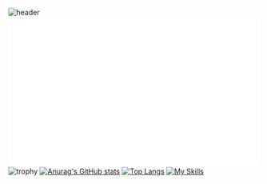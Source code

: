 ![header](https://capsule-render.vercel.app/api?type=waving&text=Hello&color=auto)
![metrics](https://raw.githubusercontent.com/wavgado/wavgado/main/github-metrics.svg)
![trophy](https://github-profile-trophy.vercel.app/?username=wavgado&theme=darkhub)
[![Anurag's GitHub stats](https://github-readme-stats.vercel.app/api?username=wavgado&theme=dark&count_private=true)](https://github.com/anuraghazra/github-readme-stats)
[![Top Langs](https://github-readme-stats.vercel.app/api/top-langs/?username=wavgado&theme=dark&count_private=true)](https://github.com/anuraghazra/github-readme-stats)
[![My Skills](https://skillicons.dev/icons?i=js,html,css,python,markdown,github,vscode)](https://skillicons.dev)
